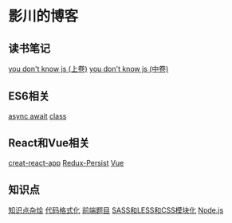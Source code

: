 # 影川的博客

## 读书笔记
[you don't know js (上卷)](https://github.com/Thunderwestbrook/blog/blob/master/%E8%AF%BB%E4%B9%A6%E7%AC%94%E8%AE%B0/You%20dont%20know%20JS(%E4%B8%8A).md)
[you don't know js (中卷)](https://github.com/Thunderwestbrook/blog/blob/master/%E8%AF%BB%E4%B9%A6%E7%AC%94%E8%AE%B0/You%20dont%20know%20JS(%E4%B8%AD).md)

## ES6相关
[async await](https://github.com/Thunderwestbrook/blog/blob/master/ES6/async%20await.md)
[class]([https://github.com/Thunderwestbrook/blog/blob/master/ES6/ES6%20class.md)

## React和Vue相关
[creat-react-app](https://github.com/Thunderwestbrook/blog/blob/master/Framework/creat-react-app.md)
[Redux-Persist](https://github.com/Thunderwestbrook/blog/blob/master/Framework/Redux-Persist.md)
[Vue](https://github.com/Thunderwestbrook/blog/blob/master/Framework/Vue.md)

## 知识点
[知识点杂烩](https://github.com/Thunderwestbrook/blog/blob/master/js/%E9%9B%B6%E6%95%A3%E7%9F%A5%E8%AF%86%E7%82%B9%E6%97%A5%E5%BF%97.md)
[代码格式化](https://github.com/Thunderwestbrook/blog/blob/master/js/%E4%BB%A3%E7%A0%81%E6%A0%BC%E5%BC%8F%E5%8C%96.md)
[前端题目](https://github.com/Thunderwestbrook/blog/blob/master/js/%E5%89%8D%E7%AB%AF%E9%A2%98%E7%9B%AE.md)
[SASS和LESS和CSS模块化](https://github.com/Thunderwestbrook/blog/blob/master/js/SASS%E5%92%8CLESS%E5%92%8CCSS%E6%A8%A1%E5%9D%97%E5%8C%96.md)
[Node.js](https://github.com/Thunderwestbrook/blog/blob/master/js/Node.js.md)